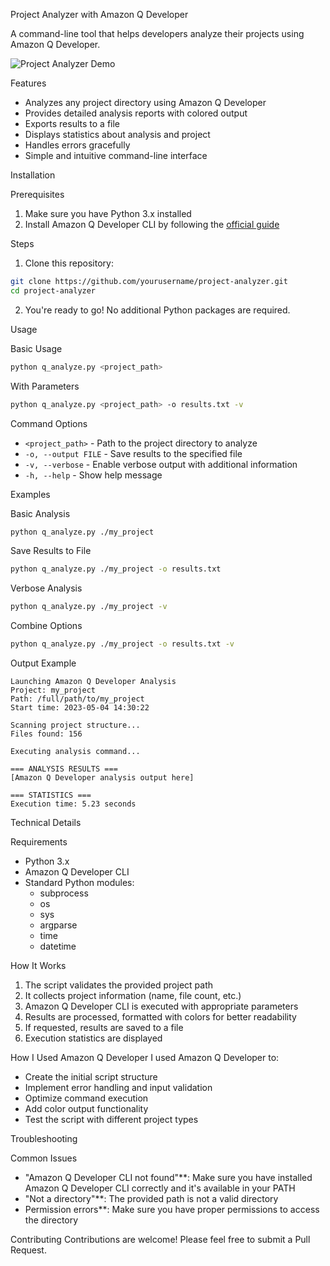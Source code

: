 Project Analyzer with Amazon Q Developer

A command-line tool that helps developers analyze their projects using Amazon Q Developer.

![Project Analyzer Demo](https://your-image-link-here.png)

Features
- Analyzes any project directory using Amazon Q Developer
- Provides detailed analysis reports with colored output
- Exports results to a file
- Displays statistics about analysis and project
- Handles errors gracefully
- Simple and intuitive command-line interface

Installation

Prerequisites
1. Make sure you have Python 3.x installed
2. Install Amazon Q Developer CLI by following the [official guide](https://docs.aws.amazon.com/amazonq/latest/qdev-ug/what-is-q-developer.html)

Steps
1. Clone this repository:
```bash
git clone https://github.com/yourusername/project-analyzer.git
cd project-analyzer
```

2. You're ready to go! No additional Python packages are required.

Usage

Basic Usage
```bash
python q_analyze.py <project_path>
```

With Parameters
```bash
python q_analyze.py <project_path> -o results.txt -v
```

Command Options
- `<project_path>` - Path to the project directory to analyze
- `-o, --output FILE` - Save results to the specified file
- `-v, --verbose` - Enable verbose output with additional information
- `-h, --help` - Show help message

Examples

Basic Analysis
```bash
python q_analyze.py ./my_project
```

Save Results to File
```bash
python q_analyze.py ./my_project -o results.txt
```

Verbose Analysis
```bash
python q_analyze.py ./my_project -v
```

Combine Options
```bash
python q_analyze.py ./my_project -o results.txt -v
```

Output Example

```
Launching Amazon Q Developer Analysis
Project: my_project
Path: /full/path/to/my_project
Start time: 2023-05-04 14:30:22

Scanning project structure...
Files found: 156

Executing analysis command...

=== ANALYSIS RESULTS ===
[Amazon Q Developer analysis output here]

=== STATISTICS ===
Execution time: 5.23 seconds
```

Technical Details

Requirements
- Python 3.x
- Amazon Q Developer CLI
- Standard Python modules:
  - subprocess
  - os
  - sys
  - argparse
  - time
  - datetime

How It Works
1. The script validates the provided project path
2. It collects project information (name, file count, etc.)
3. Amazon Q Developer CLI is executed with appropriate parameters
4. Results are processed, formatted with colors for better readability
5. If requested, results are saved to a file
6. Execution statistics are displayed

How I Used Amazon Q Developer
I used Amazon Q Developer to:
- Create the initial script structure
- Implement error handling and input validation
- Optimize command execution
- Add color output functionality
- Test the script with different project types

Troubleshooting

Common Issues
- "Amazon Q Developer CLI not found"**: Make sure you have installed Amazon Q Developer CLI correctly and it's available in your PATH
- "Not a directory"**: The provided path is not a valid directory
- Permission errors**: Make sure you have proper permissions to access the directory

Contributing
Contributions are welcome! Please feel free to submit a Pull Request.
